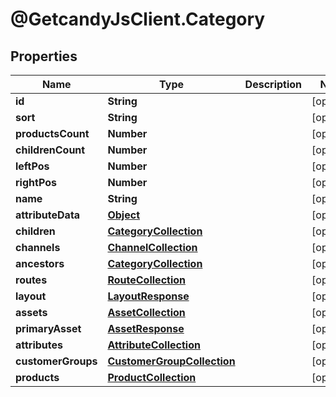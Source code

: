 # @GetcandyJsClient.Category

## Properties

Name | Type | Description | Notes
------------ | ------------- | ------------- | -------------
**id** | **String** |  | [optional] 
**sort** | **String** |  | [optional] 
**productsCount** | **Number** |  | [optional] 
**childrenCount** | **Number** |  | [optional] 
**leftPos** | **Number** |  | [optional] 
**rightPos** | **Number** |  | [optional] 
**name** | **String** |  | [optional] 
**attributeData** | [**Object**](.md) |  | [optional] 
**children** | [**CategoryCollection**](CategoryCollection.md) |  | [optional] 
**channels** | [**ChannelCollection**](ChannelCollection.md) |  | [optional] 
**ancestors** | [**CategoryCollection**](CategoryCollection.md) |  | [optional] 
**routes** | [**RouteCollection**](RouteCollection.md) |  | [optional] 
**layout** | [**LayoutResponse**](LayoutResponse.md) |  | [optional] 
**assets** | [**AssetCollection**](AssetCollection.md) |  | [optional] 
**primaryAsset** | [**AssetResponse**](AssetResponse.md) |  | [optional] 
**attributes** | [**AttributeCollection**](AttributeCollection.md) |  | [optional] 
**customerGroups** | [**CustomerGroupCollection**](CustomerGroupCollection.md) |  | [optional] 
**products** | [**ProductCollection**](ProductCollection.md) |  | [optional] 


